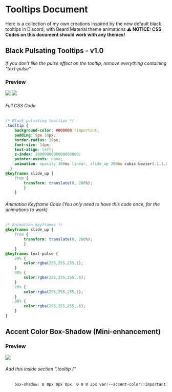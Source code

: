 # Tooltips Document
Here is a collection of my own creations inspired by the new default black tooltips in Discord, with Beard Material theme animations
**__⚠ NOTICE: CSS Codes on this document should work with any themes!__**


## Black Pulsating Tooltips - v1.0
*If you don't like the pulse effect on the tooltip, remove everything containing "text-pulse"*

### Preview
![](https://vgy.me/666ivb.gif) ![](https://vgy.me/htnABi.gif)
###### Full CSS Code
```css
/* Black pulsating tooltips */
.tooltip {
    background-color: #000000 !important;
    padding: 9px 10px;
    border-radius: 10px;
    font-size: 14px;
    text-align: left;
    z-index: 1000000000000000000;
    pointer-events: none;
    animation: opacity 300ms linear, slide_up 200ms cubic-bezier(.1,1,0,1), text-pulse 2s ease infinite;
  }
@keyframes slide_up {
    from {
        transform: translate(0, 200%);
        }
    }
```
###### Animation Keyframe Code (You only need to have this code once, for the animations to work)
```css
/* Animation keyframes */
@keyframes slide_up {
    from {
        transform: translate(0, 200%);
        }
    }
@keyframes text-pulse {
    20% {
        color:rgba(255,255,255,1);
    }
    40% {
        color:rgba(255,255,255,.6);
    }
    70% {
        color:rgba(255,255,255,1);
    }
    90% {
        color:rgba(255,255,255,.6);
    }
}
```

## Accent Color Box-Shadow (Mini-enhancement)
### Preview
![](https://vgy.me/1IrOKp.gif)
###### Add this inside section ".tooltip {"
```css
    box-shadow: 0 0px 0px 0px, 0 0 0 2px var(--accent-color)!important;
